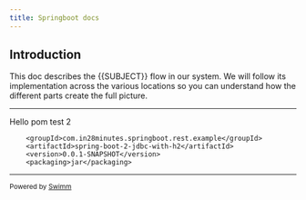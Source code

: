 ```yaml
---
title: Springboot docs
---
```

## Introduction

This doc describes the {{SUBJECT}} flow in our system. We will follow its implementation across the various locations so you can understand how the different parts create the full picture.

<SwmSnippet path="spring-boot-2-jdbc-with-h2/pom.xml" line="6">

---

Hello pom test 2

```
	<groupId>com.in28minutes.springboot.rest.example</groupId>
	<artifactId>spring-boot-2-jdbc-with-h2</artifactId>
	<version>0.0.1-SNAPSHOT</version>
	<packaging>jar</packaging>

```

---

</SwmSnippet>

<SwmMeta version="3.0.0" repo-id="Z2l0aHViJTNBJTNBc3ByaW5nLWJvb3QtZXhhbXBsZXMlM0ElM0FjaHByMjAxMQ==" repo-name="spring-boot-examples"><sup>Powered by [Swimm](https://app.swimm.io/)</sup></SwmMeta>
